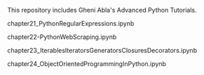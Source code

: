 This repository includes Gheni Abla's Advanced Python Tutorials.

chapter21_PythonRegularExpressions.ipynb

chapter22-PythonWebScraping.ipynb

chapter23_IterablesIteratorsGeneratorsClosuresDecorators.ipynb

chapter24_ObjectOrientedProgrammingInPython.ipynb


